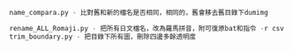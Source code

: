 ```crc_compara.py - 比對舊和新的crc是否相同，相同的，舊會移去舊目錄下dumimg
name_compara.py - 比對舊和新的檔名是否相同，相同的，舊會移去舊目錄下dumimg

rename_ALL_Romaji.py - 把所有日文檔名，改為羅馬拼音，附可復原bat和指令 -r csv
trim_boundary.py - 把目錄下所有圖，刪除四邊多餘透明度
